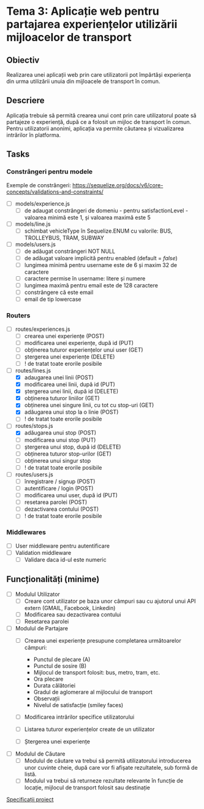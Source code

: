 # Tema 3: Aplicație web pentru partajarea experiențelor utilizării mijloacelor de transport

## Obiectiv

Realizarea unei aplicații web prin care utilizatorii pot împărtăși experiența din urma utilizării unuia din mijloacele de transport în comun.

## Descriere

Aplicația trebuie să permită crearea unui cont prin care utilizatorul poate să partajeze o experiență, după ce a folosit un mijloc de transport în comun. Pentru utilizatorii anonimi, aplicația va permite căutarea și vizualizarea intrărilor în platforma.

## Tasks

### Constrângeri pentru modele

Exemple de constrângeri:
<https://sequelize.org/docs/v6/core-concepts/validations-and-constraints/>

- [ ] models/experience.js
  - [ ] de adaugat constrângeri de domeniu - pentru satisfactionLevel  - valoarea minimă este 1, și valoarea maximă este 5

- [ ] models/line.js
  - [ ] schimbat vehicleType în Sequelize.ENUM cu valorile: BUS, TROLLEYBUS, TRAM, SUBWAY

- [ ] models/users.js
  - [ ] de adăugat constrângeri NOT NULL
  - [ ] de adăugat valoare implicită pentru enabled (default = *false*)
  - [ ] lungimea minimă pentru username este de 6 și maxim 32 de caractere
  - [ ] caractere permise în username: litere și numere
  - [ ] lungimea maximă pentru email este de 128 caractere
  - [ ] constrângere că este email
  - [ ] email de tip lowercase

### Routers

- [ ] routes/experiences.js
  - [ ] crearea unei experiențe (POST)
  - [ ] modificarea unei experiențe, după id (PUT)
  - [ ] obținerea tuturor experiențelor unui user (GET)
  - [ ] ștergerea unei experiențe (DELETE)
  - [ ] ! de tratat toate erorile posibile

- [ ] routes/lines.js
  - [x] adaugarea unei linii (POST)
  - [x] modificarea unei linii, după id (PUT)
  - [x] ștergerea unei linii, după id (DELETE)
  - [x] obținerea tuturor liniilor (GET)
  - [x] obținerea unei singure linii, cu tot cu stop-uri (GET)
  - [x] adăugarea unui stop la o linie (POST)
  - [ ] ! de tratat toate erorile posibile

- [ ] routes/stops.js
  - [x] adăugarea unui stop (POST)
  - [ ] modificarea unui stop (PUT)
  - [ ] ștergerea unui stop, după id (DELETE)
  - [ ] obținerea tuturor stop-urilor (GET)
  - [ ] obținerea unui singur stop
  - [ ] ! de tratat toate erorile posibile

- [ ] routes/users.js
  - [ ] înregistrare / signup (POST)
  - [ ] autentificare / login (POST)
  - [ ] modificarea unui user, după id (PUT)
  - [ ] resetarea parolei (POST)
  - [ ] dezactivarea contului (POST)
  - [ ] ! de tratat toate erorile posibile

### Middlewares

- [ ] User middleware pentru autentificare
- [ ] Validation middleware
  - [ ] Validare daca id-ul este numeric

## Funcționalități (minime)

- [ ] Modulul Utilizator
  - [ ] Creare cont utilizator pe baza unor câmpuri sau cu ajutorul unui API extern (GMAIL, Facebook, Linkedin)
  - [ ] Modificarea sau dezactivarea contului
  - [ ] Resetarea parolei

- [ ] Modulul de Partajare
  - [ ] Crearea unei experiențe presupune completarea următoarelor câmpuri:
    - Punctul de plecare (A)
    - Punctul de sosire (B)
    - Mijlocul de transport folosit: bus, metro, tram, etc.
    - Ora plecare
    - Durata călătoriei
    - Gradul de aglomerare al mijlocului de transport
    - Observații
    - Nivelul de satisfacție (smiley faces)

  - [ ] Modificarea intrărilor specifice utilizatorului
  - [ ] Listarea tuturor experiențelor create de un utilizator
  - [ ] Ștergerea unei experiențe
  
- [ ] Modulul de Căutare
  - [ ] Modulul de căutare va trebui să permită utilizatorului introducerea unor cuvinte cheie, după care vor fi afișate rezultatele, sub formă de listă.
  - [ ] Modulul va trebui să returneze rezultate relevante în funcție de locație, mijlocul de transport folosit sau destinație
  
 [Specificații proiect](https://drive.google.com/drive/u/1/folders/1_rYCcGC0epvprSDm1nYNP94Ez9ODvxoQ)